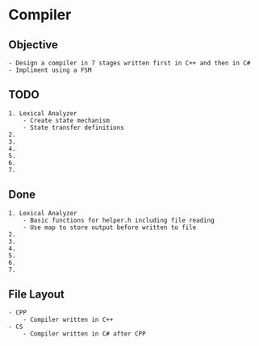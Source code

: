 # Compiler

## Objective
    - Design a compiler in 7 stages written first in C++ and then in C#
    - Impliment using a FSM

## TODO
    1. Lexical Analyzer
        - Create state mechanism
        - State transfer definitions
    2.
    3.
    4.
    5.
    6.
    7.

## Done
    1. Lexical Analyzer
        - Basic functions for helper.h including file reading
        - Use map to store output before written to file
    2.
    3.
    4.
    5.
    6.
    7.
    
## File Layout
    - CPP
        - Compiler written in C++
    - CS 
        - Compiler written in C# after CPP
